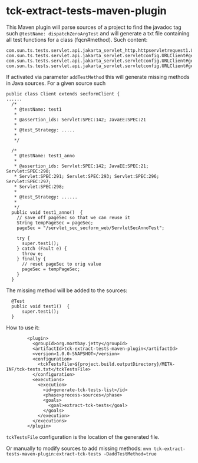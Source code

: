 # tck-extract-tests-maven-plugin

This Maven plugin will parse sources of a project to find the javadoc tag such `@testName: dispatchZeroArgTest` 
and will generate a txt file containing all test functions for a class (fqcn#method).
Such content:
```
com.sun.ts.tests.servlet.api.jakarta_servlet_http.httpservletrequest1.URLClient#getLocalNameTest
com.sun.ts.tests.servlet.api.jakarta_servlet.servletconfig.URLClient#getServletConfigInitParameterNamesTest
com.sun.ts.tests.servlet.api.jakarta_servlet.servletconfig.URLClient#getServletConfigInitParameterTest
com.sun.ts.tests.servlet.api.jakarta_servlet.servletconfig.URLClient#getServletConfigInitParameterTestNull
```

If activated via parameter `addTestMethod` this will generate missing methods in Java sources.
For a given source such 

```
public class Client extends secformClient {
......
  /*
   * @testName: test1
   *
   * @assertion_ids: Servlet:SPEC:142; JavaEE:SPEC:21
   *
   * @test_Strategy: .....
   *
   */

  /*
   * @testName: test1_anno
   *
   * @assertion_ids: Servlet:SPEC:142; JavaEE:SPEC:21; Servlet:SPEC:290;
   * Servlet:SPEC:291; Servlet:SPEC:293; Servlet:SPEC:296; Servlet:SPEC:297;
   * Servlet:SPEC:298;
   *
   * @test_Strategy: ......
   *
   */
  public void test1_anno()  {
    // save off pageSec so that we can reuse it
    String tempPageSec = pageSec;
    pageSec = "/servlet_sec_secform_web/ServletSecAnnoTest";

    try {
      super.test1();
    } catch (Fault e) {
      throw e;
    } finally {
      // reset pageSec to orig value
      pageSec = tempPageSec;
    }
  }

```
The missing method will be added to the sources:

```
  @Test 
  public void test1()  {
      super.test1();
  }
```


How to use it:
```
        <plugin>
          <groupId>org.mortbay.jetty</groupId>
          <artifactId>tck-extract-tests-maven-plugin</artifactId>
          <version>1.0.0-SNAPSHOT</version>
          <configuration>
            <tckTestsFile>${project.build.outputDirectory}/META-INF/tck-tests.txt</tckTestsFile>
          </configuration>
          <executions>
            <execution>
              <id>generate-tck-tests-list</id>
              <phase>process-sources</phase>
              <goals>
                <goal>extract-tck-tests</goal>
              </goals>
            </execution>
          </executions>
        </plugin>
```        
`tckTestsFile` configuration is the location of the generated file.

Or manually to modify sources to add missing methods: `mvn tck-extract-tests-maven-plugin:extract-tck-tests -DaddTestMethod=true`

